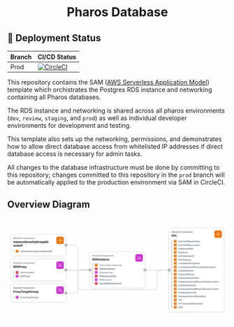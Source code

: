 <h1 align="center">
  Pharos Database
</h1>

## 🚀 Deployment Status

| Branch  | CI/CD Status                                                                                                                                                                                                                                                                       |
| ------- | ---------------------------------------------------------------------------------------------------------------------------------------------------------------------------------------------------------------------------------------------------------------------------------- |
| Prod    | [![CircleCI](https://dl.circleci.com/status-badge/img/circleci/39PL8myokkHY7obZPJeFEC/Cr5VZbHxzAnKKxeDWwJBR7/tree/prod.svg?style=svg)](https://dl.circleci.com/status-badge/redirect/circleci/39PL8myokkHY7obZPJeFEC/Cr5VZbHxzAnKKxeDWwJBR7/tree/prod) |

This repository contains the SAM ([AWS Serverless Application Model](https://aws.amazon.com/serverless/sam/)) 
template which orchistrates the Postgres RDS instance and networking containing all Pharos databases.

The RDS instance and networking is shared across all pharos environments 
(`dev`, `review`, `staging`, and `prod`) as well as individual developer
environments for development and testing. 

This template also sets up the networking, permissions, and demonstrates 
how to allow direct database access from whitelisted IP addresses if 
direct database access is necessary for admin tasks. 

All changes to the database infrastructure must be done by committing to
this repository; changes committed to this repository in the `prod` branch
will be automatically applied to the production environment via SAM in CircleCI.

## Overview Diagram

![Overview diagram](https://github.com/viralemergence/pharos-database/blob/prod/img/pharos-database-highlevel.png)


